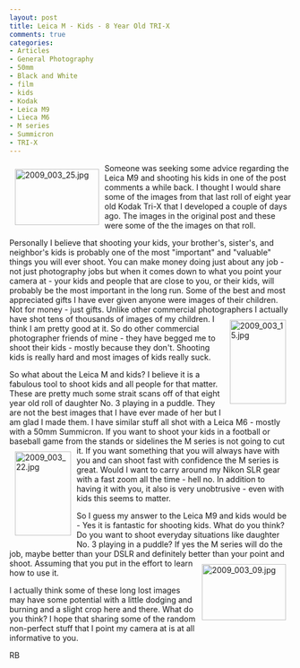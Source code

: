 ```yaml
---
layout: post
title: Leica M - Kids - 8 Year Old TRI-X
comments: true
categories:
- Articles
- General Photography
- 50mm
- Black and White
- film
- kids
- Kodak
- Leica M9
- Lieca M6
- M series
- Summicron
- TRI-X
---
```

<a rel="lightbox" href="/wp-content/uploads/2009/10/2009_003_25.jpg"><img title="2009_003_25.jpg" src="/wp-content/uploads/2009/10/.thumbs/.2009_003_25.jpg" border="0" alt="2009_003_25.jpg" hspace="10" vspace="10" width="150" height="100" align="left" /></a>Someone was seeking some advice regarding the Leica M9 and shooting his kids in one of the post comments a while back. I thought I would share some of the images from that last roll of eight year old Kodak Tri-X that I developed a couple of days ago. The images in the original post and these were some of the the images on that roll.

Personally I believe that shooting your kids, your brother's, sister's, and neighbor's kids is probably one of the most "important" and "valuable" things you will ever shoot. You can make money doing just about any job - not just photography jobs but when it comes down to what you point your camera at - your kids and people that are close to you, or their kids, will probably be the most important in the long run. Some of the best and most appreciated gifts I have ever given anyone were images of their children. Not for money - just gifts. Unlike other commercial photographers I actually have shot tens of thousands of<a rel="lightbox" href="/wp-content/uploads/2009/10/2009_003_15.jpg"><img title="2009_003_15.jpg" src="/wp-content/uploads/2009/10/.thumbs/.2009_003_15.jpg" border="0" alt="2009_003_15.jpg" hspace="10" vspace="10" width="100" height="150" align="right" /></a> images of my children. I think I am pretty good at it. So do other commercial photographer friends of mine - they have begged me to shoot their kids - mostly because they don't. Shooting kids is really hard and most images of kids really suck.

So what about the Leica M and kids? I believe it is a fabulous tool to shoot kids and all people for that matter. These are pretty much some strait scans off of that eight year old roll of daughter No. 3 playing in a puddle. They are not the best images that I have ever made of her but I am glad I made them. I have similar stuff all shot with a Leica M6 - mostly with a 50mm Summicron. If you want to shoot your kids in a football or baseball game from the stands or sidelines the M series is not going to cut it. If you <a rel="lightbox" href="/wp-content/uploads/2009/10/2009_003_22.jpg"><img title="2009_003_22.jpg" src="/wp-content/uploads/2009/10/.thumbs/.2009_003_22.jpg" border="0" alt="2009_003_22.jpg" hspace="10" vspace="10" width="100" height="150" align="left" /></a>want something that you will always have with you and can shoot fast with confidence the M series is great. Would I want to carry around my Nikon SLR gear with a fast zoom all the time - hell no. In addition to having it with you, it also is very unobtrusive - even with kids this seems to matter.

So I guess my answer to the Leica M9 and kids would be - Yes it is fantastic for shooting kids. What do you think? Do you want to shoot everyday situations like daughter No. 3 playing in a puddle? If yes the M series will do the job, maybe better than your DSLR and definitely better than your point and shoot. Assuming that you put<a rel="lightbox" href="/wp-content/uploads/2009/10/2009_003_09.jpg"><img title="2009_003_09.jpg" src="/wp-content/uploads/2009/10/.thumbs/.2009_003_09.jpg" border="0" alt="2009_003_09.jpg" hspace="10" vspace="10" width="150" height="100" align="right" /></a> in the effort to learn how to use it.

I actually think some of these long lost images may have some potential with a little dodging and burning and a slight crop here and there. What do you think? I hope that sharing some of the random non-perfect stuff that I point my camera at is at all informative to you.

RB